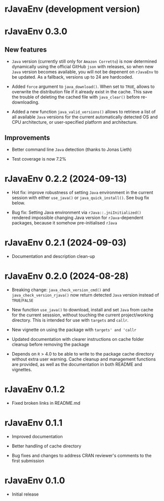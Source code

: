 # rJavaEnv (development version)

# rJavaEnv 0.3.0

## New features

- `Java` version (currently still only for `Amazon Corretto`) is now determined dynamically using the official GitHub `json` with releases, so when new `Java` version becomes available, you will not be depenent on `rJavaEnv` to be updated. As a fallback, versions up to 24 are hardcoded.

- Added `force` argument to `java_download()`. When set to `TRUE`, allows to overwrite the distribution file if it already exist in the cache. This save the trouble of deleting the cached file with `java_clear()` before re-downloading.

- Added a new function `java_valid_versions()` allows to retrieve a list of all available `Java` versions for the current automatically detected OS and CPU architecture, or user-specified platform and architecture.

## Improvements

- Better command line `Java` detection (thanks to Jonas Lieth)

- Test coverage is now 7.2%

# rJavaEnv 0.2.2 (2024-09-13)

* Hot fix: improve robustness of setting `Java` environment in the current session with either `use_java()` or `java_quick_install()`. See bug fix below.

* Bug fix: Setting Java environment via `rJava::.jniInitialized()` rendered impossible changing Java version for `rJava`-dependent packages, because it somehow pre-initialised `rJava`

# rJavaEnv 0.2.1 (2024-09-03)

* Documentation and description clean-up

# rJavaEnv 0.2.0 (2024-08-28)

* Breaking change: `java_check_version_cmd()` and `java_check_version_rjava()` now return detected `Java` version instead of `TRUE`/`FALSE`

* New function `use_java()` to download, install and set `Java` from cache for the current sesssion, without touching the current project/working directory. This is intended for use with `targets` and `callr`.

* New vignette on using the package with `targets' and 'callr`

* Updated documentation with clearer instructions on cache folder cleanup before removing the package

* Depends on `R` > 4.0 to be able to write to the package cache directory without extra user warning. Cache cleanup and management functions are provided, as well as the documentation in both README and vignettes.

# rJavaEnv 0.1.2

* Fixed broken links in README.md

# rJavaEnv 0.1.1

* Improved documentation

* Better handling of cache directory

* Bug fixes and changes to address CRAN reviewer's comments to the first submission

# rJavaEnv 0.1.0

* Initial release
